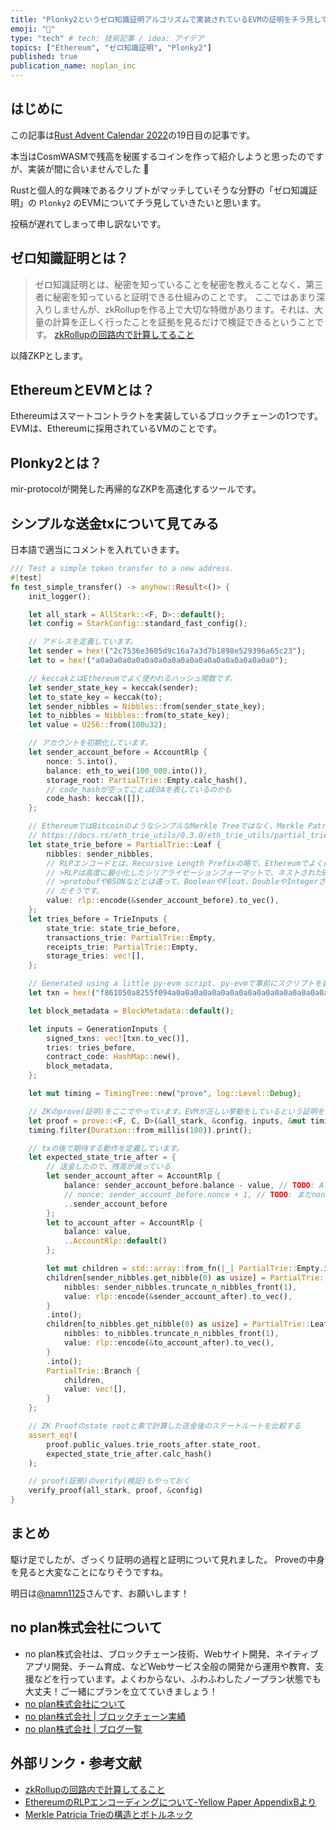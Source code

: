 ```yaml
---
title: "Plonky2というゼロ知識証明アルゴリズムで実装されているEVMの証明をチラ見してみる"
emoji: "🙌"
type: "tech" # tech: 技術記事 / idea: アイデア
topics: ["Ethereum", "ゼロ知識証明", "Plonky2"]
published: true
publication_name: noplan_inc
---
```


## はじめに

この記事は[Rust Advent Calendar 2022](https://qiita.com/advent-calendar/2022/rust)の19日目の記事です。

本当はCosmWASMで残高を秘匿するコインを作って紹介しようと思ったのですが、実装が間に合いませんでした 🙏

Rustと個人的な興味であるクリプトがマッチしていそうな分野の「ゼロ知識証明」の `Plonky2` のEVMについてチラ見していきたいと思います。

投稿が遅れてしまって申し訳ないです。

## ゼロ知識証明とは？

>ゼロ知識証明とは、秘密を知っていることを秘密を教えることなく、第三者に秘密を知っていると証明できる仕組みのことです。
ここではあまり深入りしませんが、zkRollupを作る上で大切な特徴があります。それは、大量の計算を正しく行ったことを証拠を見るだけで検証できるということです。 [zkRollupの回路内で計算してること](https://zenn.dev/noplan_inc/articles/f56b3dc2871a03)

以降ZKPとします。

## EthereumとEVMとは？
Ethereumはスマートコントラクトを実装しているブロックチェーンの1つです。
EVMは、Ethereumに採用されているVMのことです。


## Plonky2とは？
mir-protocolが開発した再帰的なZKPを高速化するツールです。

## シンプルな送金txについて見てみる
日本語で適当にコメントを入れていきます。
```rust
/// Test a simple token transfer to a new address.
#[test]
fn test_simple_transfer() -> anyhow::Result<()> {
    init_logger();

    let all_stark = AllStark::<F, D>::default();
    let config = StarkConfig::standard_fast_config();

    // アドレスを定義しています。
    let sender = hex!("2c7536e3605d9c16a7a3d7b1898e529396a65c23");
    let to = hex!("a0a0a0a0a0a0a0a0a0a0a0a0a0a0a0a0a0a0a0a0");

    // keccakとはEthereumでよく使われるハッシュ関数です。
    let sender_state_key = keccak(sender);
    let to_state_key = keccak(to);
    let sender_nibbles = Nibbles::from(sender_state_key);
    let to_nibbles = Nibbles::from(to_state_key);
    let value = U256::from(100u32);

    // アカウントを初期化しています。
    let sender_account_before = AccountRlp {
        nonce: 5.into(),
        balance: eth_to_wei(100_000.into()),
        storage_root: PartialTrie::Empty.calc_hash(),
        // code_hashが空ってことはEOAを表しているのかも
        code_hash: keccak([]),
    };

    // EthereumではBitcoinのようなシンプルなMerkle Treeではなく、Merkle Patricia Trieという木構造が利用されています。
    // https://docs.rs/eth_trie_utils/0.3.0/eth_trie_utils/partial_trie/enum.PartialTrie.html
    let state_trie_before = PartialTrie::Leaf {
        nibbles: sender_nibbles,
        // RLPエンコードとは、Recursive Length Prefixの略で、Ethereumでよく目にします。
        // >RLPは高度に最小化したシリアライゼーションフォーマットで、ネストされたByte配列を保存する目的のためにある。
        // >protobufやBSONなどとは違って、BooleanやFloat、DoubleやIntegerさえ定義しない
        // だそうです。
        value: rlp::encode(&sender_account_before).to_vec(),
    };
    let tries_before = TrieInputs {
        state_trie: state_trie_before,
        transactions_trie: PartialTrie::Empty,
        receipts_trie: PartialTrie::Empty,
        storage_tries: vec![],
    };

    // Generated using a little py-evm script. py-evmで事前にスクリプトを書いたようです。
    let txn = hex!("f861050a8255f094a0a0a0a0a0a0a0a0a0a0a0a0a0a0a0a0a0a0a0a0648242421ba02c89eb757d9deeb1f5b3859a9d4d679951ef610ac47ad4608dc142beb1b7e313a05af7e9fbab825455d36c36c7f4cfcafbeafa9a77bdff936b52afb36d4fe4bcdd");

    let block_metadata = BlockMetadata::default();

    let inputs = GenerationInputs {
        signed_txns: vec![txn.to_vec()],
        tries: tries_before,
        contract_code: HashMap::new(),
        block_metadata,
    };

    let mut timing = TimingTree::new("prove", log::Level::Debug);

    // ZKのprove(証明)をここでやっています。EVMが正しい挙動をしているという証明をしています。
    let proof = prove::<F, C, D>(&all_stark, &config, inputs, &mut timing)?;
    timing.filter(Duration::from_millis(100)).print();

    // txの後で期待する動作を定義しています。
    let expected_state_trie_after = {
        // 送金したので、残高が減っている
        let sender_account_after = AccountRlp {
            balance: sender_account_before.balance - value, // TODO: Also subtract gas_used * price. まだガスプライスの計算は行なっていないようでうs。
            // nonce: sender_account_before.nonce + 1, // TODO: まだnonceがうまく動いていないようでうs。
            ..sender_account_before
        };
        let to_account_after = AccountRlp {
            balance: value,
            ..AccountRlp::default()
        };

        let mut children = std::array::from_fn(|_| PartialTrie::Empty.into());
        children[sender_nibbles.get_nibble(0) as usize] = PartialTrie::Leaf {
            nibbles: sender_nibbles.truncate_n_nibbles_front(1),
            value: rlp::encode(&sender_account_after).to_vec(),
        }
        .into();
        children[to_nibbles.get_nibble(0) as usize] = PartialTrie::Leaf {
            nibbles: to_nibbles.truncate_n_nibbles_front(1),
            value: rlp::encode(&to_account_after).to_vec(),
        }
        .into();
        PartialTrie::Branch {
            children,
            value: vec![],
        }
    };

    // ZK Proofのstate rootと素で計算した送金後のステートルートを比較する
    assert_eq!(
        proof.public_values.trie_roots_after.state_root,
        expected_state_trie_after.calc_hash()
    );

    // proof(証拠)のverify(検証)もやっておく
    verify_proof(all_stark, proof, &config)
}
```

## まとめ
駆け足でしたが、ざっくり証明の過程と証明について見れました。
Proveの中身を見ると大変なことになりそうですね。


明日は[@namn1125](https://qiita.com/namn1125)さんです、お願いします！

## no plan株式会社について
- no plan株式会社は、ブロックチェーン技術、Webサイト開発、ネイティブアプリ開発、チーム育成、などWebサービス全般の開発から運用や教育、支援などを行っています。よくわからない、ふわふわしたノープラン状態でも大丈夫！ご一緒にプランを立てていきましょう！
- [no plan株式会社について](https://noplan-inc.com)
- [no plan株式会社 | ブロックチェーン実績](https://noplan-inc.com/blockchain)
- [no plan株式会社 | ブログ一覧](https://noplan-inc.com/blog)

## 外部リンク・参考文献
- [zkRollupの回路内で計算してること](https://zenn.dev/noplan_inc/articles/f56b3dc2871a03)
- [EthereumのRLPエンコーディングについて-Yellow Paper AppendixBより](https://www.blockchainengineer.tokyo/entry/ethereum-rlp-encoding)
- [Merkle Patricia Trieの構造とボトルネック](https://techmedia-think.hatenablog.com/entry/2021/03/20/225733)